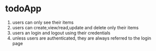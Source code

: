 # todoApp
1. users can only see their items
2. users can create,view/read,update and delete only their items
3. users an login and logout using their credentials
4. unless users are authenticated, they are always referred to the login page
